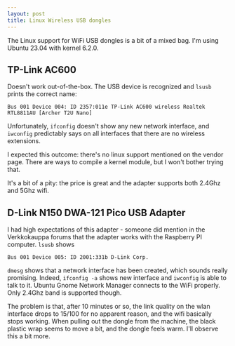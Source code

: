 ```yaml
---
layout: post
title: Linux Wireless USB dongles
---
```


The Linux support for WiFi USB dongles is a bit of a mixed bag. I'm using Ubuntu 23.04
with kernel 6.2.0.

## TP-Link AC600

Doesn't work out-of-the-box. The USB device is recognized and `lsusb` prints the correct name:

```
Bus 001 Device 004: ID 2357:011e TP-Link AC600 wireless Realtek RTL8811AU [Archer T2U Nano]
```

Unfortunately, `ifconfig` doesn't show any new network interface, and `iwconfig` predictably
says on all interfaces that there are no wireless extensions.

I expected this outcome: there's no linux support mentioned on the vendor page. There
are ways to compile a kernel module, but I won't bother trying that.

It's a bit of a pity: the price is great and the adapter supports both 2.4Ghz and 5Ghz wifi.

## D-Link N150 DWA-121 Pico USB Adapter

I had high expectations of this adapter - someone did mention in the Verkkokauppa forums
that the adapter works with the Raspberry PI computer. `lsusb` shows

```
Bus 001 Device 005: ID 2001:331b D-Link Corp.
```

`dmesg` shows that a network interface has been created, which sounds really promising. Indeed,
`ifconfig -a` shows new interface and `iwconfig` is able to talk to it.
Ubuntu Gnome Network Manager connects to the WiFi properly. Only 2.4Ghz band is supported
though.

The problem is that, after 10 minutes or so, the link quality on the wlan interface drops to 15/100
for no apparent reason, and the wifi basically stops working.
When pulling out the dongle from the machine, the black plastic wrap seems to move a bit,
and the dongle feels warm. I'll observe this a bit more.
